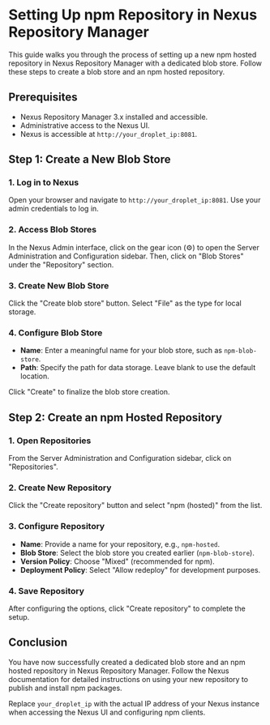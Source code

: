 # Setting Up npm Repository in Nexus Repository Manager

This guide walks you through the process of setting up a new npm hosted repository in Nexus Repository Manager with a dedicated blob store. Follow these steps to create a blob store and an npm hosted repository.

## Prerequisites

- Nexus Repository Manager 3.x installed and accessible.
- Administrative access to the Nexus UI.
- Nexus is accessible at `http://your_droplet_ip:8081`.

## Step 1: Create a New Blob Store

### 1. Log in to Nexus

Open your browser and navigate to `http://your_droplet_ip:8081`. Use your admin credentials to log in.

### 2. Access Blob Stores

In the Nexus Admin interface, click on the gear icon (⚙️) to open the Server Administration and Configuration sidebar. Then, click on "Blob Stores" under the "Repository" section.

### 3. Create New Blob Store

Click the "Create blob store" button. Select "File" as the type for local storage.

### 4. Configure Blob Store

- **Name**: Enter a meaningful name for your blob store, such as `npm-blob-store`.
- **Path**: Specify the path for data storage. Leave blank to use the default location.

Click "Create" to finalize the blob store creation.

## Step 2: Create an npm Hosted Repository

### 1. Open Repositories

From the Server Administration and Configuration sidebar, click on "Repositories".

### 2. Create New Repository

Click the "Create repository" button and select "npm (hosted)" from the list.

### 3. Configure Repository

- **Name**: Provide a name for your repository, e.g., `npm-hosted`.
- **Blob Store**: Select the blob store you created earlier (`npm-blob-store`).
- **Version Policy**: Choose "Mixed" (recommended for npm).
- **Deployment Policy**: Select "Allow redeploy" for development purposes.

### 4. Save Repository

After configuring the options, click "Create repository" to complete the setup.

## Conclusion

You have now successfully created a dedicated blob store and an npm hosted repository in Nexus Repository Manager. Follow the Nexus documentation for detailed instructions on using your new repository to publish and install npm packages.

Replace `your_droplet_ip` with the actual IP address of your Nexus instance when accessing the Nexus UI and configuring npm clients.
